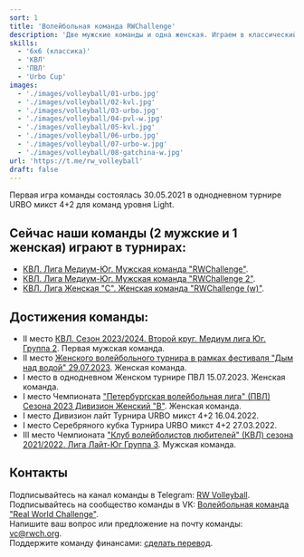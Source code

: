 ```yaml
---
sort: 1
title: 'Волейбольная команда RWChallenge'
description: 'Две мужские команды и одна женская. Играем в классический волейбол.'
skills:
  - '6x6 (классика)'
  - 'КВЛ'
  - 'ПВЛ'
  - 'Urbo Cup'
images:
  - './images/volleyball/01-urbo.jpg'
  - './images/volleyball/02-kvl.jpg'
  - './images/volleyball/03-urbo.jpg'
  - './images/volleyball/04-pvl-w.jpg'
  - './images/volleyball/05-kvl.jpg'
  - './images/volleyball/06-urbo.jpg'
  - './images/volleyball/07-urbo-w.jpg'
  - './images/volleyball/08-gatchina-w.jpg'
url: 'https://t.me/rw_volleyball'
draft: false
---
```


Первая игра команды состоялась 30.05.2021 в однодневном турнире URBO микст 4+2 для команд уровня Light.<br />

## Сейчас наши команды (2 мужские и 1 женская) играют в турнирах:

- <a href="/actions/2024/kvl-m1-r1">КВЛ. Лига Медиум-Юг. Мужская команда "RWChallenge"</a>.
- <a href="/actions/2024/kvl-m2-r1">КВЛ. Лига Медиум-Юг. Мужская команда "RWChallenge 2"</a>.
- <a href="/actions/2024/kvl-w-r1">КВЛ. Лига Женская "С". Женская команда "RWChallenge (w)"</a>.

## Достижения команды:

- II место <a href="/actions/2024/kvl-m1-r2">КВЛ. Сезон 2023/2024. Второй круг. Медиум лига Юг. Группа 2</a>. Первая мужская команда.
- II место <a href="/actions/2023/smokeonthewater">Женского волейбольного турнира в рамках фестиваля "Дым над водой" 29.07.2023</a>. Женская команда.
- I место в однодневном Женском турнире ПВЛ 15.07.2023. Женская команда.
- I место Чемпионата <a href="/actions/2023/pvl-w">"Петербургская волейбольная лига" (ПВЛ) Сезона 2023 Дивизион Женский "В"</a>. Женская команда.
- I место Дивизион лайт Турнира URBO микст 4+2 16.04.2022.
- I место Серебряного кубка Турнира URBO микст 4+2 27.03.2022.
- III место Чемпионата <a href="/actions/2022/kvl-m">"Клуб волейболистов любителей" (КВЛ) сезона 2021/2022. Лига Лайт-Юг Группа 3</a>. Мужская команда.

## Контакты

Подписывайтесь на канал команды в Telegram: <a href="https://t.me/rw_volleyball" target="_blank">RW Volleyball</a>.<br />
Подписывайтесь на сообщество команды в VK: <a href="https://vk.com/rw_volleyball" target="_blank">Волейбольная команда "Real World Challenge"</a>.<br />
Напишите ваш вопрос или предложение на почту команды: [vc@rwch.org](mailto:vc@rwch.org).<br />
Поддержите команду финансами: <a href="/support/volleyball">сделать перевод</a>.
